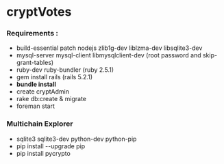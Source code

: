# cryptVotes

### **Requirements** :
* build-essential patch nodejs zlib1g-dev liblzma-dev libsqlite3-dev
* mysql-server mysql-client libmysqlclient-dev (root password and skip-grant-tables)
* ruby-dev ruby-bundler (ruby 2.5.1)
* gem install rails (rails 5.2.1)
* **bundle install**
* create cryptAdmin
* rake db:create & migrate
* foreman start

### **Multichain Explorer**
* sqlite3 sqlite3-dev python-dev python-pip
* pip install --upgrade pip
* pip install pycrypto
